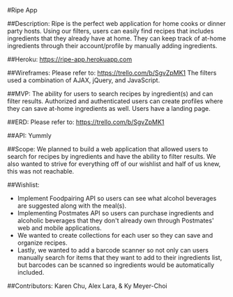 #Ripe App

##Description: 
Ripe is the perfect web application for home cooks or dinner party hosts. Using our filters, users can easily find recipes that includes ingredients that they already have at home. They can keep track of at-home ingredients through their account/profile by manually adding ingredients. 

##Heroku:
https://ripe-app.herokuapp.com

##Wireframes:
Please refer to: https://trello.com/b/SgvZpMK1
The filters used a combination of AJAX, jQuery, and JavaScript. 

##MVP: 
The ability for users to search recipes by ingredient(s) and can filter results. Authorized and authenticated users can create profiles where they can save at-home ingredients as well. Users have a landing page.

##ERD:
Please refer to: https://trello.com/b/SgvZpMK1

##API: 
Yummly

##Scope:
We planned to build a web application that allowed users to search for recipes by ingredients and have the ability to filter results. We also wanted to strive for everything off of our wishlist and half of us knew, this was not reachable.

##Wishlist:
- Implement Foodpairing API so users can see what alcohol beverages are suggested along with the meal(s).
- Implementing Postmates API so users can purchase ingredients and alcoholic beverages that they don't already own through Postmates' web and mobile applications. 
- We wanted to create collections for each user so they can save and organize recipes.
- Lastly, we wanted to add a barcode scanner so not only can users manually search for items that they want to add to their ingredients list, but barcodes can be scanned so ingredients would be automatically included.

##Contributors:
Karen Chu, Alex Lara, & Ky Meyer-Choi
